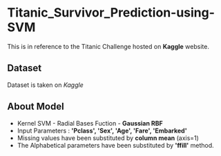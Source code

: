 # Titanic_Survivor_Prediction-using-SVM
This is in reference to the Titanic Challenge hosted on **Kaggle** website.

## Dataset
Dataset is taken on _Kaggle_

## About Model
- Kernel SVM - Radial Bases Fuction - **Gaussian RBF**
- Input Parameters : **'Pclass', 'Sex', 'Age', 'Fare', 'Embarked'**
- Missing values have been substituted by **column mean** (axis=1)
- The Alphabetical parameters have been substituted by **'ffill'** method.
